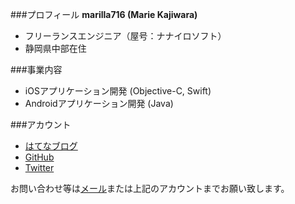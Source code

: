 ###プロフィール
**marilla716 (Marie Kajiwara)**  
- フリーランスエンジニア（屋号：ナナイロソフト）
- 静岡県中部在住

###事業内容
- iOSアプリケーション開発 (Objective-C, Swift)  
- Androidアプリケーション開発 (Java)  

###アカウント
- [はてなブログ](http://marilla716.hatenablog.com)  
- [GitHub](https://github.com/marilla716)  
- [Twitter](https://twitter.com/marilla716)  

お問い合わせ等は[メール](mailto://marie.kajiwara.716@gmail.com)または上記のアカウントまでお願い致します。